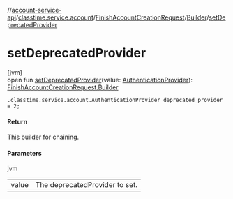 //[account-service-api](../../../../index.md)/[classtime.service.account](../../index.md)/[FinishAccountCreationRequest](../index.md)/[Builder](index.md)/[setDeprecatedProvider](set-deprecated-provider.md)

# setDeprecatedProvider

[jvm]\
open fun [setDeprecatedProvider](set-deprecated-provider.md)(value: [AuthenticationProvider](../../-authentication-provider/index.md)): [FinishAccountCreationRequest.Builder](index.md)

`.classtime.service.account.AuthenticationProvider deprecated_provider = 2;`

#### Return

This builder for chaining.

#### Parameters

jvm

| | |
|---|---|
| value | The deprecatedProvider to set. |
